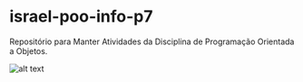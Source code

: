 # israel-poo-info-p7
Repositório para Manter Atividades da Disciplina de Programação Orientada a Objetos.




![alt text](https://i.ibb.co/N3RGX7C/robozin.png)
